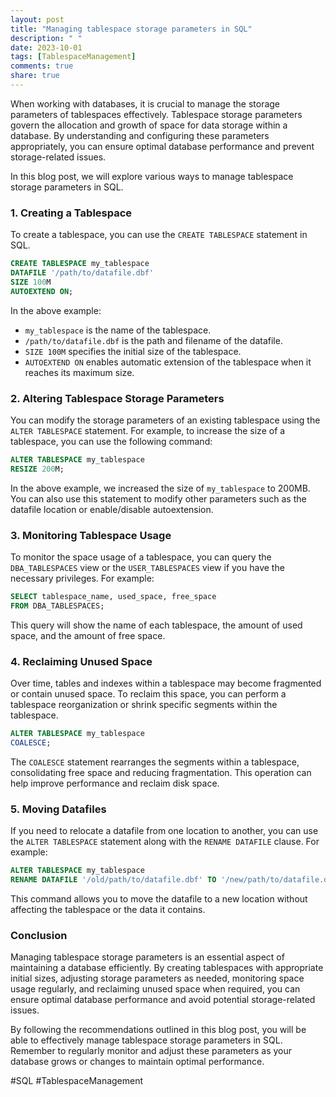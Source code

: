 ```yaml
---
layout: post
title: "Managing tablespace storage parameters in SQL"
description: " "
date: 2023-10-01
tags: [TablespaceManagement]
comments: true
share: true
---
```


When working with databases, it is crucial to manage the storage parameters of tablespaces effectively. Tablespace storage parameters govern the allocation and growth of space for data storage within a database. By understanding and configuring these parameters appropriately, you can ensure optimal database performance and prevent storage-related issues.

In this blog post, we will explore various ways to manage tablespace storage parameters in SQL.

### 1. Creating a Tablespace

To create a tablespace, you can use the `CREATE TABLESPACE` statement in SQL. 

```sql
CREATE TABLESPACE my_tablespace
DATAFILE '/path/to/datafile.dbf'
SIZE 100M
AUTOEXTEND ON;
```

In the above example:

- `my_tablespace` is the name of the tablespace.
- `/path/to/datafile.dbf` is the path and filename of the datafile.
- `SIZE 100M` specifies the initial size of the tablespace.
- `AUTOEXTEND ON` enables automatic extension of the tablespace when it reaches its maximum size.

### 2. Altering Tablespace Storage Parameters

You can modify the storage parameters of an existing tablespace using the `ALTER TABLESPACE` statement. For example, to increase the size of a tablespace, you can use the following command:

```sql
ALTER TABLESPACE my_tablespace
RESIZE 200M;
```

In the above example, we increased the size of `my_tablespace` to 200MB. You can also use this statement to modify other parameters such as the datafile location or enable/disable autoextension.

### 3. Monitoring Tablespace Usage

To monitor the space usage of a tablespace, you can query the `DBA_TABLESPACES` view or the `USER_TABLESPACES` view if you have the necessary privileges. For example:

```sql
SELECT tablespace_name, used_space, free_space
FROM DBA_TABLESPACES;
```

This query will show the name of each tablespace, the amount of used space, and the amount of free space.

### 4. Reclaiming Unused Space

Over time, tables and indexes within a tablespace may become fragmented or contain unused space. To reclaim this space, you can perform a tablespace reorganization or shrink specific segments within the tablespace.

```sql
ALTER TABLESPACE my_tablespace
COALESCE;
```

The `COALESCE` statement rearranges the segments within a tablespace, consolidating free space and reducing fragmentation. This operation can help improve performance and reclaim disk space.

### 5. Moving Datafiles

If you need to relocate a datafile from one location to another, you can use the `ALTER TABLESPACE` statement along with the `RENAME DATAFILE` clause. For example:

```sql
ALTER TABLESPACE my_tablespace
RENAME DATAFILE '/old/path/to/datafile.dbf' TO '/new/path/to/datafile.dbf';
```

This command allows you to move the datafile to a new location without affecting the tablespace or the data it contains.

### Conclusion

Managing tablespace storage parameters is an essential aspect of maintaining a database efficiently. By creating tablespaces with appropriate initial sizes, adjusting storage parameters as needed, monitoring space usage regularly, and reclaiming unused space when required, you can ensure optimal database performance and avoid potential storage-related issues.

By following the recommendations outlined in this blog post, you will be able to effectively manage tablespace storage parameters in SQL. Remember to regularly monitor and adjust these parameters as your database grows or changes to maintain optimal performance.

#SQL #TablespaceManagement